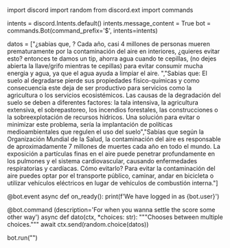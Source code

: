 import discord 
import random 
from discord.ext import commands

intents = discord.Intents.default()
intents.message_content = True
bot = commands.Bot(command_prefix='$', intents=intents)

datos = ["¿sabias que, ? Cada año, casi 4 millones de personas mueren prematuramente por la contaminación del aire en interiores, ¿quieres evitar esto? entonces te damos un tip, ahorra agua cuando te cepillas, (no dejes abierta la llave/grifo mientras te cepillas) para evitar consumir mucha energia y agua, ya que el agua ayuda a limpiar el aire. ","Sabias que: El suelo al degradarse pierde sus propiedades físico-químicas y como consecuencia este deja de ser productivo para servicios como la agricultura o los servicios ecosistémicos. Las causas de la degradación del suelo se deben a diferentes factores: la tala intensiva, la agricultura extensiva, el sobrepastoreo, los incendios forestales, las construcciones o la sobreexplotación de recursos hídricos.   Una solución para evitar o minimizar este problema, sería la implantación de políticas medioambientales que regulen el uso del suelo","Sabías que según la Organización Mundial de la Salud, la contaminación del aire es responsable de aproximadamente 7 millones de muertes cada año en todo el mundo. La exposición a partículas finas en el aire puede penetrar profundamente en los pulmones y el sistema cardiovascular, causando enfermedades respiratorias y cardíacas. Cómo evitarlo? Para evitar la contaminación del aire puedes optar por el transporte público, caminar, andar en bicicleta o utilizar vehículos eléctricos en lugar de vehículos de combustión interna."]

@bot.event
async def on_ready():
    print(f'We have logged in as {bot.user}')
    
@bot.command (description='For when you wanna settle the score some other way')
async def dato(ctx, *choices: str):
    """Chooses between multiple choices."""
    await ctx.send(random.choice(datos))

bot.run("")
